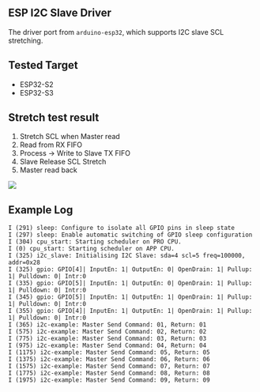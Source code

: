 ## ESP I2C Slave Driver

The driver port from `arduino-esp32`, which supports I2C slave SCL stretching. 

## Tested Target

* ESP32-S2
* ESP32-S3

## Stretch test result

1. Stretch SCL when Master read
2. Read from RX FIFO
3. Process -> Write to Slave TX FIFO
4. Slave Release SCL Stretch
5. Master read back

![](./stretch_test_result.png)

## Example Log

```
I (291) sleep: Configure to isolate all GPIO pins in sleep state
I (297) sleep: Enable automatic switching of GPIO sleep configuration
I (304) cpu_start: Starting scheduler on PRO CPU.
I (0) cpu_start: Starting scheduler on APP CPU.
I (325) i2c_slave: Initialising I2C Slave: sda=4 scl=5 freq=100000, addr=0x28
I (325) gpio: GPIO[4]| InputEn: 1| OutputEn: 0| OpenDrain: 1| Pullup: 1| Pulldown: 0| Intr:0 
I (335) gpio: GPIO[5]| InputEn: 1| OutputEn: 0| OpenDrain: 1| Pullup: 1| Pulldown: 0| Intr:0 
I (345) gpio: GPIO[5]| InputEn: 1| OutputEn: 1| OpenDrain: 1| Pullup: 1| Pulldown: 0| Intr:0 
I (355) gpio: GPIO[4]| InputEn: 1| OutputEn: 1| OpenDrain: 1| Pullup: 1| Pulldown: 0| Intr:0 
I (365) i2c-example: Master Send Command: 01, Return: 01
I (575) i2c-example: Master Send Command: 02, Return: 02
I (775) i2c-example: Master Send Command: 03, Return: 03
I (975) i2c-example: Master Send Command: 04, Return: 04
I (1175) i2c-example: Master Send Command: 05, Return: 05
I (1375) i2c-example: Master Send Command: 06, Return: 06
I (1575) i2c-example: Master Send Command: 07, Return: 07
I (1775) i2c-example: Master Send Command: 08, Return: 08
I (1975) i2c-example: Master Send Command: 09, Return: 09
```
